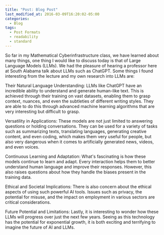 ```yaml
---
title: "Post: Blog Post"
last_modified_at: 2016-03-09T16:20:02-05:00
categories:
  - Blog
tags:
  - Post Formats
  - readability
  - standard
---
```


So far in my Mathematical Cyberinfrastructure class, we have learned about many things, one thing I would like to discuss today is that of Large Language Models (LLMs). We had the pleasure of hearing a professor here at South Alabama talk about LLMs such as ChatGPT. Some things I found interesting from the lecture and my own research into LLMs are:

Their Natural Language Understanding: LLMs like ChatGPT have an incredible ability to understand and generate human-like text. This is achieved through their training on vast datasets, enabling them to grasp context, nuances, and even the subtleties of different writing styles. They are able to do this through advanced machine learning algorithms that are very interesting but difficult to grasp.

Versatility in Applications: These models are not just limited to answering questions or holding conversations. They can be used for a variety of tasks such as summarizing texts, translating languages, generating creative content, and even coding, which makes them very useful for people, but also very dangerous when it comes to artificially generated news, videos, and even voices.

Continuous Learning and Adaptation: What's fascinating is how these models continue to learn and adapt. Every interaction helps them to better understand human language and improve their responses. However, this also raises questions about how they handle the biases present in the training data.

Ethical and Societal Implications: There is also concern about the ethical aspects of using such powerful AI tools. Issues such as privacy, the potential for misuse, and the impact on employment in various sectors are critical considerations. 

Future Potential and Limitations: Lastly, it is interesting to wonder how these LLMs will progress over just the next few years. Seeing as this technology has the potential for exponential growth, it is both exciting and terrifying to imagine the future of AI and LLMs.